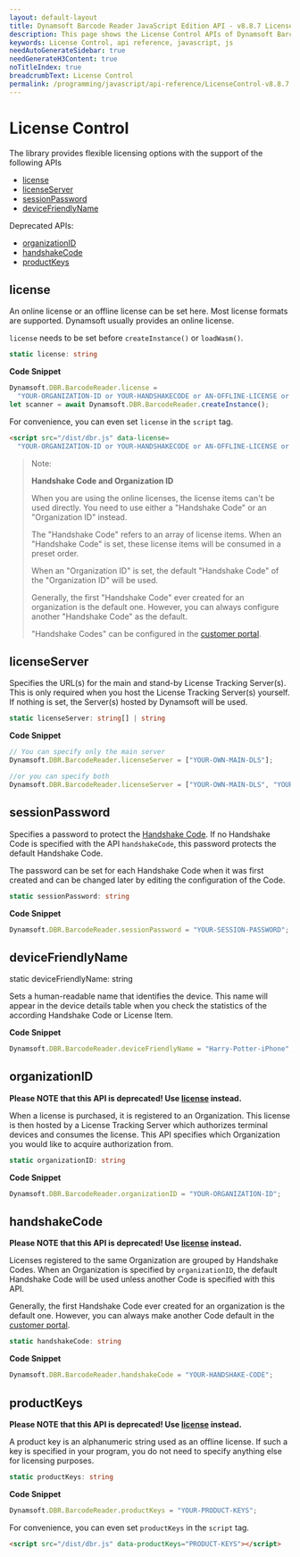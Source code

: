 ```yaml
---
layout: default-layout
title: Dynamsoft Barcode Reader JavaScript Edition API - v8.8.7 License Control
description: This page shows the License Control APIs of Dynamsoft Barcode Reader JavaScript SDK.
keywords: License Control, api reference, javascript, js
needAutoGenerateSidebar: true
needGenerateH3Content: true
noTitleIndex: true
breadcrumbText: License Control
permalink: /programming/javascript/api-reference/LicenseControl-v8.8.7.html
---
```


# License Control

The library provides flexible licensing options with the support of the following APIs

* [license](#license)
* [licenseServer](#licenseserver)
* [sessionPassword](#sessionpassword)
* [deviceFriendlyName](#devicefriendlyname)

Deprecated APIs:

* [organizationID](#organizationid)
* [handshakeCode](#handshakecode)
* [productKeys](#productkeys)

## license

An online license or an offline license can be set here. Most license formats are supported. Dynamsoft usually provides an online license. 

`license` needs to be set before `createInstance()` or `loadWasm()`.

```typescript
static license: string
```

**Code Snippet**

```js
Dynamsoft.DBR.BarcodeReader.license =
  "YOUR-ORGANIZATION-ID or YOUR-HANDSHAKECODE or AN-OFFLINE-LICENSE or ANY-OTHER-TYPE-OF-SUPPORTED-LICENSE-STRING";
let scanner = await Dynamsoft.DBR.BarcodeReader.createInstance();
```

For convenience, you can even set `license` in the `script` tag.

```html
<script src="/dist/dbr.js" data-license=
  "YOUR-ORGANIZATION-ID or YOUR-HANDSHAKECODE or AN-OFFLINE-LICENSE or ANY-OTHER-TYPE-OF-SUPPORTED-LICENSE-STRING"></script>
```

> Note:
>
> **Handshake Code and Organization ID**
>
> When you are using the online licenses, the license items can't be used directly. You need to use either a "Handshake Code" or an "Organization ID" instead.
> 
> The "Handshake Code" refers to an array of license items. When an "Handshake Code" is set, these license items will be consumed in a preset order.
>
> When an  "Organization ID" is set, the default "Handshake Code" of the "Organization ID" will be used.
>
> Generally, the first "Handshake Code" ever created for an organization is the default one. However, you can always configure another "Handshake Code" as the default.
>
> "Handshake Codes" can be configured in the [customer portal](https://www.dynamsoft.com/lts/#/handshakeCodes).

## licenseServer

Specifies the URL(s) for the main and stand-by License Tracking Server(s). This is only required when you host the License Tracking Server(s) yourself. If nothing is set, the Server(s) hosted by Dynamsoft will be used.

```typescript
static licenseServer: string[] | string
```

**Code Snippet**

```js
// You can specify only the main server
Dynamsoft.DBR.BarcodeReader.licenseServer = ["YOUR-OWN-MAIN-DLS"];

//or you can specify both
Dynamsoft.DBR.BarcodeReader.licenseServer = ["YOUR-OWN-MAIN-DLS", "YOUR-OWN-STANDBY-DLS"];
```

## sessionPassword

Specifies a password to protect the [Handshake Code](#handshakeCode). If no Handshake Code is specified with the API `handshakeCode`, this password protects the default Handshake Code.

The password can be set for each Handshake Code when it was first created and can be changed later by editing the configuration of the Code.

```typescript
static sessionPassword: string
```

**Code Snippet**

```js
Dynamsoft.DBR.BarcodeReader.sessionPassword = "YOUR-SESSION-PASSWORD";
```

## deviceFriendlyName

static deviceFriendlyName: string

Sets a human-readable name that identifies the device. This name will appear in the device details table when you check the statistics of the according Handshake Code or License Item.

**Code Snippet**

```js
Dynamsoft.DBR.BarcodeReader.deviceFriendlyName = "Harry-Potter-iPhone";
```

## organizationID

**Please NOTE that this API is deprecated! Use [license](#license) instead.**

When a license is purchased, it is registered to an Organization. This license is then hosted by a License Tracking Server which authorizes terminal devices and consumes the license. This API specifies which Organization you would like to acquire authorization from.

```typescript
static organizationID: string
```

**Code Snippet**

```js
Dynamsoft.DBR.BarcodeReader.organizationID = "YOUR-ORGANIZATION-ID";
```

## handshakeCode

**Please NOTE that this API is deprecated! Use [license](#license) instead.**

Licenses registered to the same Organization are grouped by Handshake Codes. When an Organization is specified by `organizationID`, the default Handshake Code will be used unless another Code is specified with this API.

Generally, the first Handshake Code ever created for an organization is the default one. However, you can always make another Code default in the [customer portal](https://www.dynamsoft.com/lts/#/handshakeCodes).

```typescript
static handshakeCode: string
```

**Code Snippet**

```js
Dynamsoft.DBR.BarcodeReader.handshakeCode = "YOUR-HANDSHAKE-CODE";
```

## productKeys

**Please NOTE that this API is deprecated! Use [license](#license) instead.**

A product key is an alphanumeric string used as an offline license. If such a key is specified in your program, you do not need to specify anything else for licensing purposes.

```typescript
static productKeys: string
```

**Code Snippet**

```js
Dynamsoft.DBR.BarcodeReader.productKeys = "YOUR-PRODUCT-KEYS";
```

For convenience, you can even set `productKeys` in the `script` tag.

```html
<script src="/dist/dbr.js" data-productKeys="PRODUCT-KEYS"></script>
```
